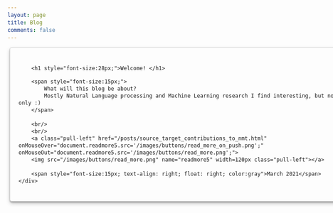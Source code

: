 ```yaml
---
layout: page
title: Blog
comments: false
---
```


<!-- Style for the blog page is borrowed from lena voita's page -->

<style>

  #thumbnail {
    box-shadow: 0 5px 10px rgba(0,0,0,0.19), 0 3px 3px rgba(0,0,0,0.23);
  }
  #thumbnail:hover {
    box-shadow: 0 12px 24px rgba(0,0,0,0.19), 0 8px 8px rgba(0,0,0,0.23);
  }

  .fullCard {
    width: 750px;
    border: 1px solid #ccc;
    border-radius: 5px;
    margin: 10px 5px;
    padding: 4px;

  }
  .cardContent {
    padding: 10px;
    margin: 10px 5px;

  }

  .center {
    display: block;
    margin-left: auto;
    margin-right: auto;
  }

</style>



<div class="fullCard" id="thumbnail" >
    <div class="cardContent">

        <h1 style="font-size:28px;">Welcome! </h1>

<!--         <span style="font-size:14px;">
        This is a post for the paper
            <a href="https://arxiv.org/pdf/2010.10907.pdf">
                Analyzing the Source and Target Contributions to Predictions in Neural Machine Translation.
            </a>
        </span> -->


<!--         <br/>
        <br/> -->
        <span style="font-size:15px;">
            What will this blog be about? 
            Mostly Natural Language processing and Machine Learning research I find interesting, but not only :)
        </span>

        <br/>
        <br/>
        <a class="pull-left" href="/posts/source_target_contributions_to_nmt.html" onMouseOver="document.readmore5.src='/images/buttons/read_more_on_push.png';" onMouseOut="document.readmore5.src='/images/buttons/read_more.png';">
        <img src="/images/buttons/read_more.png" name="readmore5" width=120px class="pull-left"></a>

        <span style="font-size:15px; text-align: right; float: right; color:gray">March 2021</span>
    </div>
</div>

<!-- ################################################################################### -->